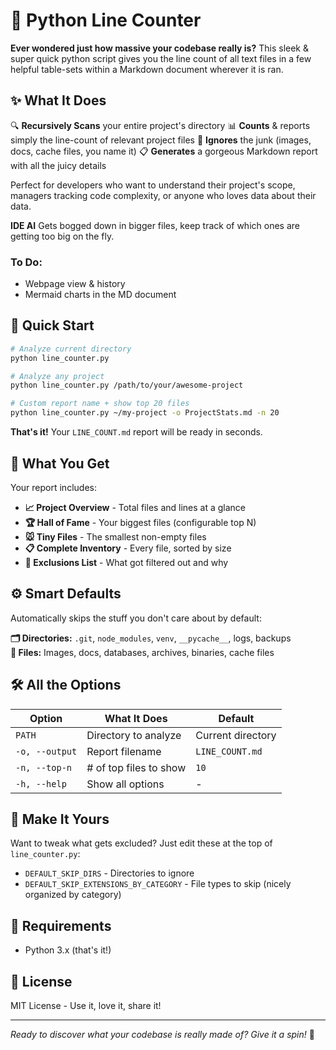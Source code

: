 # 📏 Python Line Counter

**Ever wondered just how massive your codebase really is?** This sleek & super quick python script gives you the line count of all text files in a few helpful table-sets within a Markdown document wherever it is ran.

## ✨ What It Does

🔍 **Recursively Scans** your entire project's directory
📊 **Counts** & reports simply the line-count of relevant project files
🎯 **Ignores** the junk (images, docs, cache files, you name it)
📋 **Generates** a gorgeous Markdown report with all the juicy details

Perfect for developers who want to understand their project's scope, managers tracking code complexity, or anyone who loves data about their data.

**IDE AI** Gets bogged down in bigger files, keep track of which ones are getting too big on the fly.

###  To Do: 
- Webpage view & history
- Mermaid charts in the MD document


## 🚀 Quick Start

```bash
# Analyze current directory
python line_counter.py

# Analyze any project
python line_counter.py /path/to/your/awesome-project

# Custom report name + show top 20 files
python line_counter.py ~/my-project -o ProjectStats.md -n 20
```

**That's it!** Your `LINE_COUNT.md` report will be ready in seconds.

## 🎁 What You Get

Your report includes:

- **📈 Project Overview** - Total files and lines at a glance
- **🏆 Hall of Fame** - Your biggest files (configurable top N)
- **🐭 Tiny Files** - The smallest non-empty files  
- **📋 Complete Inventory** - Every file, sorted by size
- **🚫 Exclusions List** - What got filtered out and why

## ⚙️ Smart Defaults

Automatically skips the stuff you don't care about by default:

**🗂️ Directories:** `.git`, `node_modules`, `venv`, `__pycache__`, logs, backups  
**📁 Files:** Images, docs, databases, archives, binaries, cache files

## 🛠️ All the Options

| Option | What It Does | Default |
|--------|-------------|---------|
| `PATH` | Directory to analyze | Current directory |
| `-o, --output` | Report filename | `LINE_COUNT.md` |
| `-n, --top-n` | # of top files to show | `10` |
| `-h, --help` | Show all options | - |

## 🎨 Make It Yours

Want to tweak what gets excluded? Just edit these at the top of `line_counter.py`:

- `DEFAULT_SKIP_DIRS` - Directories to ignore
- `DEFAULT_SKIP_EXTENSIONS_BY_CATEGORY` - File types to skip (nicely organized by category)

## 🔧 Requirements

- Python 3.x (that's it!)

## 📝 License

MIT License - Use it, love it, share it! 

---

*Ready to discover what your codebase is really made of? Give it a spin!* 🎯
